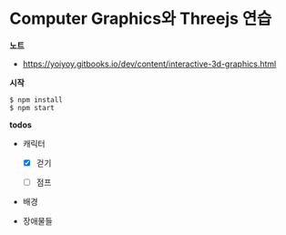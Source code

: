 # Computer Graphics와 Threejs 연습

 **노트**
 - https://yoiyoy.gitbooks.io/dev/content/interactive-3d-graphics.html

**시작**

```shell
$ npm install
$ npm start
```

 **todos**

 - 캐릭터

   - [x] 걷기

   - [ ] 점프

 - 배경

 - 장애물들
